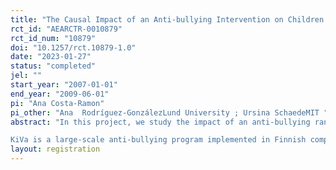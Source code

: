 ```yaml
---
title: "The Causal Impact of an Anti-bullying Intervention on Children’s Development"
rct_id: "AEARCTR-0010879"
rct_id_num: "10879"
doi: "10.1257/rct.10879-1.0"
date: "2023-01-27"
status: "completed"
jel: ""
start_year: "2007-01-01"
end_year: "2009-06-01"
pi: "Ana Costa-Ramon"
pi_other: "Ana  Rodríguez-GonzálezLund University ; Ursina SchaedeMIT "
abstract: "In this project, we study the impact of an anti-bullying randomized intervention at schools on child development.
KiVa is a large-scale anti-bullying program implemented in Finnish compulsory schools in 2007-2009. We use the original KiVa RCT data to evaluate the program's impact on children's immediate outcomes. In addition, we will link this survey data from the randomized intervention to administrative population records to examine the causal effect of the program on children's health, education, and labor market outcomes as young adults."
layout: registration
---
```


